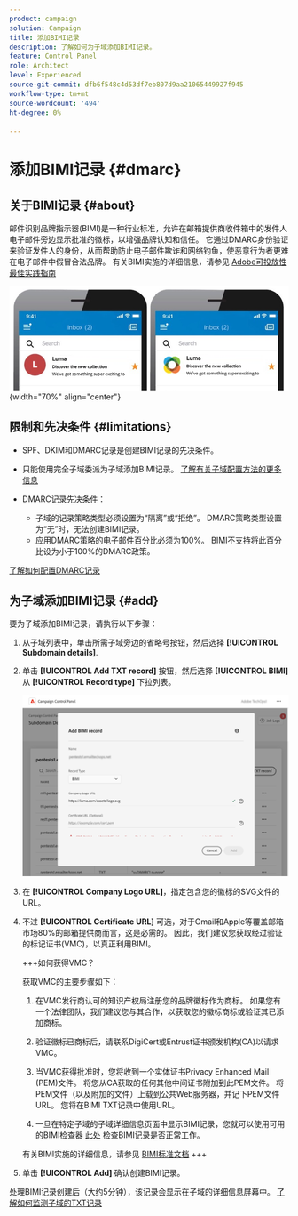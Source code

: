 ```yaml
---
product: campaign
solution: Campaign
title: 添加BIMI记录
description: 了解如何为子域添加BIMI记录。
feature: Control Panel
role: Architect
level: Experienced
source-git-commit: dfb6f548c4d53df7eb807d9aa21065449927f945
workflow-type: tm+mt
source-wordcount: '494'
ht-degree: 0%

---
```



# 添加BIMI记录 {#dmarc}

## 关于BIMI记录 {#about}

邮件识别品牌指示器(BIMI)是一种行业标准，允许在邮箱提供商收件箱中的发件人电子邮件旁边显示批准的徽标，以增强品牌认知和信任。 它通过DMARC身份验证来验证发件人的身份，从而帮助防止电子邮件欺诈和网络钓鱼，使恶意行为者更难在电子邮件中假冒合法品牌。 有关BIMI实施的详细信息，请参见 [Adobe可投放性最佳实践指南](https://experienceleague.adobe.com/docs/deliverability-learn/deliverability-best-practice-guide/additional-resources/technotes/implement-bimi.html)

![](assets/bimi-example.png){width="70%" align="center"}

## 限制和先决条件 {#limitations}

* SPF、DKIM和DMARC记录是创建BIMI记录的先决条件。
* 只能使用完全子域委派为子域添加BIMI记录。 [了解有关子域配置方法的更多信息](subdomains-branding.md#subdomain-delegation-methods)
* DMARC记录先决条件：

   * 子域的记录策略类型必须设置为“隔离”或“拒绝”。 DMARC策略类型设置为“无”时，无法创建BIMI记录。
   * 应用DMARC策略的电子邮件百分比必须为100%。 BIMI不支持将此百分比设为小于100%的DMARC政策。

[了解如何配置DMARC记录](dmarc.md)

## 为子域添加BIMI记录 {#add}

要为子域添加BIMI记录，请执行以下步骤：

1. 从子域列表中，单击所需子域旁边的省略号按钮，然后选择 **[!UICONTROL Subdomain details]**.

1. 单击 **[!UICONTROL Add TXT record]** 按钮，然后选择 **[!UICONTROL BIMI]** 从 **[!UICONTROL Record type]** 下拉列表。

   ![](assets/bimi-add.png)

1. 在 **[!UICONTROL Company Logo URL]**，指定包含您的徽标的SVG文件的URL。

1. 不过 **[!UICONTROL Certificate URL]** 可选，对于Gmail和Apple等覆盖邮箱市场80%的邮箱提供商而言，这是必需的。 因此，我们建议您获取经过验证的标记证书(VMC)，以真正利用BIMI。

   +++如何获得VMC？

   获取VMC的主要步骤如下：

   1. 在VMC发行商认可的知识产权局注册您的品牌徽标作为商标。 如果您有一个法律团队，我们建议您与其合作，以获取您的徽标商标或验证其已添加商标。

   1. 验证徽标已商标后，请联系DigiCert或Entrust证书颁发机构(CA)以请求VMC。

   1. 当VMC获得批准时，您将收到一个实体证书Privacy Enhanced Mail (PEM)文件。 将您从CA获取的任何其他中间证书附加到此PEM文件。 将PEM文件（以及附加的文件）上载到公共Web服务器，并记下PEM文件URL。 您将在BIMI TXT记录中使用URL。

   1. 一旦在特定子域的子域详细信息页面中显示BIMI记录，您就可以使用可用的BIMI检查器 [此处](https://bimigroup.org/bimi-generator/) 检查BIMI记录是否正常工作。

   有关BIMI实施的详细信息，请参见 [BIMI标准文档](https://bimigroup.org/implementation-guide/)
+++

1. 单击 **[!UICONTROL Add]** 确认创建BIMI记录。

处理BIMI记录创建后（大约5分钟），该记录会显示在子域的详细信息屏幕中。 [了解如何监测子域的TXT记录](gs-txt-records.md#monitor)
